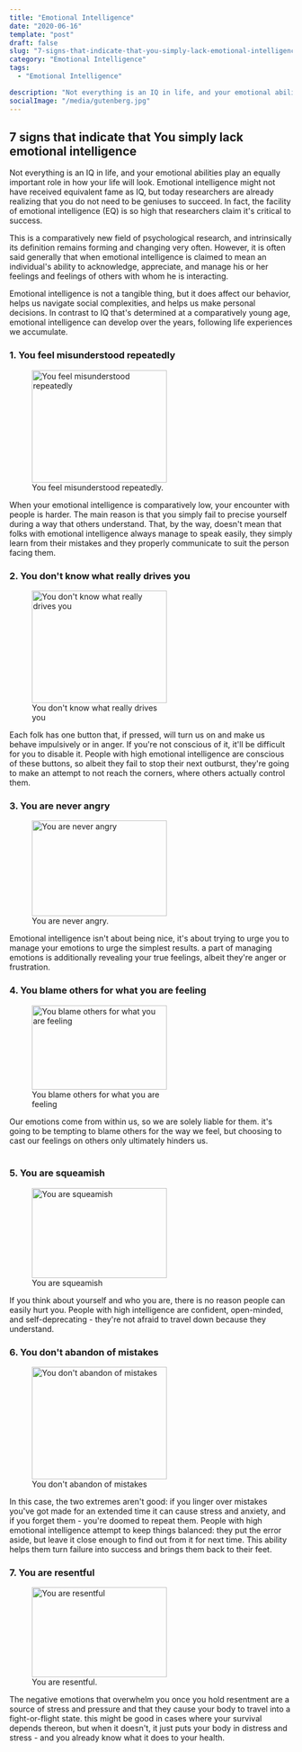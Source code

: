 ```yaml
---
title: "Emotional Intelligence"
date: "2020-06-16"
template: "post"
draft: false
slug: "7-signs-that-indicate-that-you-simply-lack-emotional-intelligence"
category: "Emotional Intelligence"
tags:
  - "Emotional Intelligence"

description: "Not everything is an IQ in life, and your emotional abilities play an equally important role in how your life will look. "
socialImage: "/media/gutenberg.jpg"
---
```


## 7 signs that indicate that You simply lack emotional intelligence

Not everything is an IQ in life, and your emotional abilities play an equally important role in how your life will look. 
Emotional intelligence might not have received equivalent fame as IQ, but today researchers are already realizing that  you do not need to be geniuses to succeed. In fact, the facility of emotional intelligence (EQ) is so high that researchers claim it's critical to success.

This is a comparatively new field of psychological research, and intrinsically its definition remains forming and changing very often. However, it is often said generally that when emotional intelligence is claimed to mean an individual's ability to acknowledge, appreciate, and manage his or her feelings and feelings of others with whom he is interacting.

Emotional intelligence is not  a tangible thing, but it does affect our behavior, helps us navigate social complexities, and helps us make personal decisions. In contrast to IQ that's determined at a comparatively young age, emotional intelligence can develop over the years, following life experiences we accumulate.




### 1. You feel misunderstood repeatedly 

<figure class="float-right" style="width: 240px" height="150px">
	<img class="rounded-img" src="/media/emotionalintelligence/misunderstood.jpg"  style="width: 240px; height:200px"  alt="You feel misunderstood repeatedly ">
	<figcaption>You feel misunderstood repeatedly.</figcaption>
</figure>

When your emotional intelligence is comparatively low, your encounter with people is harder. The main reason is that you simply fail to precise yourself during a way that others understand. That, by the way, doesn't mean that folks with emotional intelligence always manage to speak easily, they simply learn from their mistakes and they properly communicate to suit the person facing them.

### 2. You don't know what really drives you

<figure class="float-left" style="width: 240px" height="240px">
	<img  src="/media/emotionalintelligence/what-drives-you.jpg" style="width: 240px; height:200px"  alt="You don't know what really drives you">
	<figcaption>You don't know what really drives you</figcaption>
</figure>

Each folk has one button that, if pressed, will turn us on and make us behave impulsively or in anger. If you're not conscious of it, it'll be difficult for you to disable it. People with high emotional intelligence are conscious of these buttons, so albeit they fail to stop their next outburst, they're going to make an attempt to not reach the corners, where others actually control them.

### 3. You are never angry

<figure class="float-right" style="width: 240px" height="150px">
	<img class="rounded-img" src="/media/emotionalintelligence/neverangry.jpg"  style="width: 240px; height:170px"  alt="You are never angry ">
	<figcaption>You are never angry.</figcaption>
</figure>

Emotional intelligence isn't about being nice, it's about trying to urge you to manage your emotions to urge the simplest results. a part of managing emotions is additionally revealing your true feelings, albeit they're anger or frustration.

### 4. You blame others for what you are feeling 

<figure class="float-left" style="width: 240px" height="240px">
	<img  src="/media/emotionalintelligence/blameothers.png" style="width: 240px; height:150px"  alt="You blame others for what you are feeling">
	<figcaption>You blame others for what you are feeling</figcaption>
</figure>

Our emotions come from within us, so we are solely liable for them. it's going to be tempting to blame others for the way we feel, but choosing to cast our feelings on others only ultimately hinders us.
<br/>
<br/>

### 5. You are squeamish 

<figure class="float-right" style="width: 240px" height="150px">
	<img class="rounded-img" src="/media/emotionalintelligence/squeamish.png"  style="width: 240px; height:160px"  alt="You are squeamish  ">
	<figcaption>You are squeamish</figcaption>
</figure>

If you think about yourself and who you are, there is no reason people can easily hurt you. People with high intelligence are confident, open-minded, and self-deprecating - they're not afraid to travel down because they understand.

### 6. You don't abandon of mistakes

<figure class="float-left" style="width: 240px" height="240px">
	<img  src="/media/emotionalintelligence/mistakes.png" style="width: 240px; height:200px"  alt="You don't abandon of mistakes">
	<figcaption>You don't abandon of mistakes</figcaption>
</figure>


In this case, the two extremes aren't good: if you linger over mistakes you've got made for an extended time it can cause stress and anxiety, and if you forget them - you're doomed to repeat them. People with high emotional intelligence attempt to keep things balanced: they put the error aside, but leave it close enough to find out from it for next time. This ability helps them turn failure into success and brings them back to their feet.

### 7. You are resentful


<figure class="float-right" style="width: 240px" height="150px">
	<img class="rounded-img" src="/media/emotionalintelligence/resentful.png"  style="width: 240px; height:160px"  alt="You are resentful ">
	<figcaption>You are resentful.</figcaption>
</figure>


The negative emotions that overwhelm you once you hold resentment are a source of stress and pressure and that they cause your body to travel into a fight-or-flight state. this might be good in cases where your survival depends thereon, but when it doesn't, it just puts your body in distress and stress - and you already know what it does to your health.
